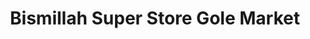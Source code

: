 ---
title: "Bismillah Super Store Gole Market"
url: /karachi/bismillah-super-store-gole-market/
shop: supermarket
---